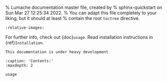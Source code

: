 % Lumache documentation master file, created by
% sphinx-quickstart on Sun Mar 27 12:25:34 2022.
% You can adapt this file completely to your liking, but it should at least
% contain the root `toctree` directive.

```{include} ../../README.md
:relative-images:
```
For further info, check out {doc}`usage`.
Read installation instructions in {ref}`Installation`.

```{warning}
This documentation is under heavy development
```

```{toctree}
:caption: 'Contents:'
:maxdepth: 2

usage
```

